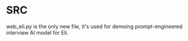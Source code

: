 # SRC

web_eli.py is the only new file, it's used for demoing prompt-engineered interview AI model for Eli.
